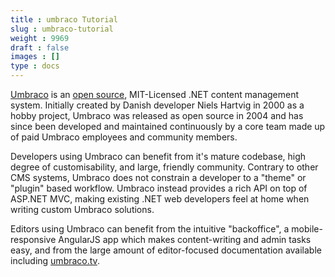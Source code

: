 ```yaml
---
title : umbraco Tutorial
slug : umbraco-tutorial
weight : 9969
draft : false
images : []
type : docs
---
```


[Umbraco](http://umbraco.com/) is an [open source](https://github.com/umbraco/Umbraco-CMS), MIT-Licensed .NET content management system. Initially created by Danish developer Niels Hartvig in 2000 as a hobby project, Umbraco was released as open source in 2004 and has since been developed and maintained continuously by a core team made up of paid Umbraco employees and community members.

Developers using Umbraco can benefit from it's mature codebase, high degree of customisability, and large, friendly community. Contrary to other CMS systems, Umbraco does not constrain a developer to a "theme" or "plugin" based workflow. Umbraco instead provides a rich API on top of ASP.NET MVC, making existing .NET web developers feel at home when writing custom Umbraco solutions. 

Editors using Umbraco can benefit from the intuitive "backoffice", a mobile-responsive AngularJS app which makes content-writing and admin tasks easy, and from the large amount of editor-focused documentation available including [umbraco.tv](http://umbraco.tv/).

